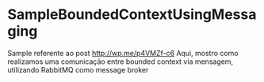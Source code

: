 # SampleBoundedContextUsingMessaging
Sample referente ao post http://wp.me/p4VMZf-c6
Aqui, mostro como realizamos uma comunicação entre bounded context via mensagem, utilizando RabbitMQ como message broker

